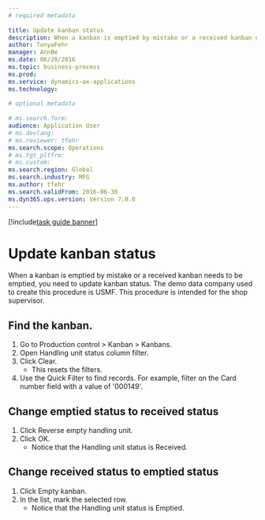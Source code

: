 ```yaml
--- 
# required metadata 
 
title: Update kanban status
description: When a kanban is emptied by mistake or a received kanban needs to be emptied, you need to update kanban status. 
author: TonyaFehr 
manager: AnnBe 
ms.date: 06/20/2016
ms.topic: business-process 
ms.prod:  
ms.service: dynamics-ax-applications 
ms.technology:  
 
# optional metadata 
 
# ms.search.form:   
audience: Application User 
# ms.devlang:  
# ms.reviewer: tfehr 
ms.search.scope: Operations 
# ms.tgt_pltfrm:  
# ms.custom:  
ms.search.region: Global
ms.search.industry: MFG
ms.author: tfehr 
ms.search.validFrom: 2016-06-30 
ms.dyn365.ops.version: Version 7.0.0 
---
```


[!include[task guide banner](.../includes/task-guide-banner.md)]

# Update kanban status

When a kanban is emptied by mistake or a received kanban needs to be emptied, you need to update kanban status. The demo data company used to create this procedure is USMF. This procedure is intended for the shop supervisor.


## Find the kanban.
1. Go to Production control > Kanban > Kanbans.
2. Open Handling unit status column filter.
3. Click Clear.
    * This resets the filters.  
4. Use the Quick Filter to find records. For example, filter on the Card number field with a value of '000149'.

## Change emptied status to received status
1. Click Reverse empty handling unit.
2. Click OK.
    * Notice that the Handling unit status is Received.  

## Change received status to emptied status
1. Click Empty kanban.
2. In the list, mark the selected row.
    * Notice that the Handling unit status is Emptied.  

